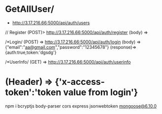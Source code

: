 
# GetAllUser/
* http://3.17.216.66:5000/api/auth/users

// Register
(POST)> http://3.17.216.66:5000/api/auth/register 
(body) => 

/*Login/ 
(POST) => http://3.17.216.66:5000/api/auth/login 
(body) => {"email":"aa@gmail.com","password":"12345678"} (response)=> {auth:true,token:'dgsdg'}

/*UserInfo/ (GET) => http://3.17.216.66:5000/api/auth/userinfo 
# (Header) => {'x-access-token':'token value from login'}

npm i bcryptjs body-parser cors express jsonwebtoken mongoose@6.10.0